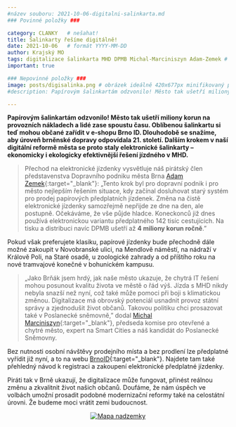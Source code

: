 ```yaml
---
#název souboru: 2021-10-06-digitalni-salinkarta.md
### Povinné položky ###

category: CLANKY   # nešahat!
title: Šalinkarty řešíme digitálně!
date: 2021-10-06   # formát YYYY-MM-DD
author: Krajský MO
tags: digitalizace šalinkarta MHD DPMB Michal-Marciniszyn Adam-Zemek # kategorie odděleny mezerami, např. volby zemědělství životní-prostředí piráti (viz https://jihomoravsky.pirati.cz/tags/)
important: true

### Nepovinné položky ###
image: posts/digisalinka.png # obrázek ideálně 420x677px minifikovaný přes https://tinypng.com/
#description: Papírovým šalinkartám odzvonilo! Město tak ušetří miliony korun na provozních nákladech a lidé zase spoustu času. Oblíbenou šalinkartu si teď mohou občané zařídit v e-shopu Brno ID. Dlouhodobě se snažíme, aby úroveň brněnské dopravy odpovídala 21. století. Dalším krokem v naší digitální reformě města se proto staly elektronické šalinkarty – ekonomicky i ekologicky efektivnější řešení jízdného v MHD.

---
```

**Papírovým šalinkartám odzvonilo! Město tak ušetří miliony korun na provozních nákladech a lidé zase spoustu času. Oblíbenou šalinkartu si teď mohou občané zařídit v e-shopu Brno ID. Dlouhodobě se snažíme, aby úroveň brněnské dopravy odpovídala 21. století. Dalším krokem v naší digitální reformě města se proto staly elektronické šalinkarty – ekonomicky i ekologicky efektivnější řešení jízdného v MHD.**

> Přechod na elektronické jízdenky vysvětluje náš pirátský člen představenstva Dopravního podniku města Brna [Adam Zemek](https://lide.pirati.cz/profil/2606/){:target="_blank"}: „Tento krok byl pro dopravní podnik i pro město nejlepším řešením situace, kdy začínal dosluhovat starý systém pro prodej papírových předplatních jízdenek. Změna na čistě elektronické jízdenky samozřejmě nepřijde ze dne na den, ale postupně. Očekáváme, že vše půjde hladce. Koneckonců již dnes používá elektronickou variantu předplatného 142 tisíc cestujících. Na tisku a distribuci navíc DPMB ušetří až **4 miliony korun ročně**.”
> 

Pokud však preferujete klasiku, papírové jízdenky bude přechodně dále možné zakoupit v Novobranské ulici, na Mendlově náměstí, na nádraží v Králově Poli, na Staré osadě, u zoologické zahrady a od příštího roku na nové tramvajové konečné v bohunickém kampusu.

> „Jako Brňák jsem hrdý, jak naše město ukazuje, že chytrá IT řešení mohou posunout kvalitu života ve městě o řád výš. Jízda s MHD nikdy nebyla snazší než nyní, což také může pomoci při boji s klimatickou změnou. Digitalizace má obrovský potenciál usnadnit provoz státní správy a zjednodušit život občanů. Takovou politiku chci prosazovat také v Poslanecké sněmovně,” dodal [Michal Marciniszyn](https://jihomoravsky.pirati.cz/lide/michal-marciniszyn/){:target="_blank"}, předseda komise pro otevřené a chytré město, expert na Smart Cities a náš kandidát do Poslanecké Sněmovny.
> 

Bez nutnosti osobní návštěvy prodejního místa a bez prodlení lze předplatné vyřídit již nyní, a to na webu [BrnoID](https://www.brnoid.cz/cs/){:target="_blank"}. Najdete tam také přehledný návod k registraci a zakoupení elektronické předplatné jízdenky.

Piráti tak v Brně ukazují, že digitalizace může fungovat, přinést reálnou změnu a zkvalitnit život našich občanů. Doufáme, že nám úspěch ve volbách umožní prosadit podobné modernizační reformy také na celostátní úrovni. Že budeme moci vrátit zemi budoucnost.

<div style="text-align:center"><a href="https://a.pirati.cz/jihomoravsky/img/posts/michalsockydigi.png" target="_blank">
<img src="https://a.pirati.cz/jihomoravsky/img/posts/michalsockydigi.png" alt="Mapa nadzemky">

</a></div>
